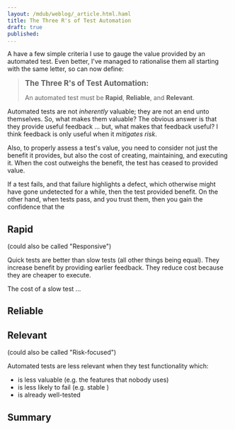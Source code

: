 ```yaml
--- 
layout: /mdub/weblog/_article.html.haml
title: The Three R's of Test Automation
draft: true
published: 
...
```


A have a few simple criteria I use to gauge the value provided by an automated test.  Even better, I've managed to rationalise them all starting with the same letter, so can now define:

<blockquote>
  <big><strong>The Three R's of Test Automation:</strong></big>
  <p>
    An automated test must be <strong>Rapid</strong>, <strong>Reliable</strong>, 
    and <strong>Relevant</strong>.
  </p>
</blockquote>

Automated tests are not _inherently_ valuable; they are not an end unto themselves.  So, what makes them valuable?  The obvious answer is that they provide useful feedback ... but, what makes that feedback useful?  I think feedback is only useful when it _mitigates risk_.  

Also, to properly assess a test's value, you need to consider not just the benefit it provides, but also the cost of creating, maintaining, and executing it.  When the cost outweighs the benefit, the test has ceased to provided value.

If a test fails, and that failure highlights a defect, which otherwise might have gone undetected for a while, then the test provided benefit.  On the other hand, when tests pass, and you trust them, then you gain the confidence that the 

Rapid 
-----

(could also be called "Responsive")

Quick tests are better than slow tests (all other things being equal).  They increase benefit by providing earlier feedback.  They reduce cost because they are cheaper to execute.

The cost of a slow test ...

Reliable
--------

Relevant
--------

(could also be called "Risk-focused")

Automated tests are less relevant when they test functionality which:

* is less valuable (e.g. the features that nobody uses)
* is less likely to fail (e.g. stable )
* is already well-tested


Summary
-------


